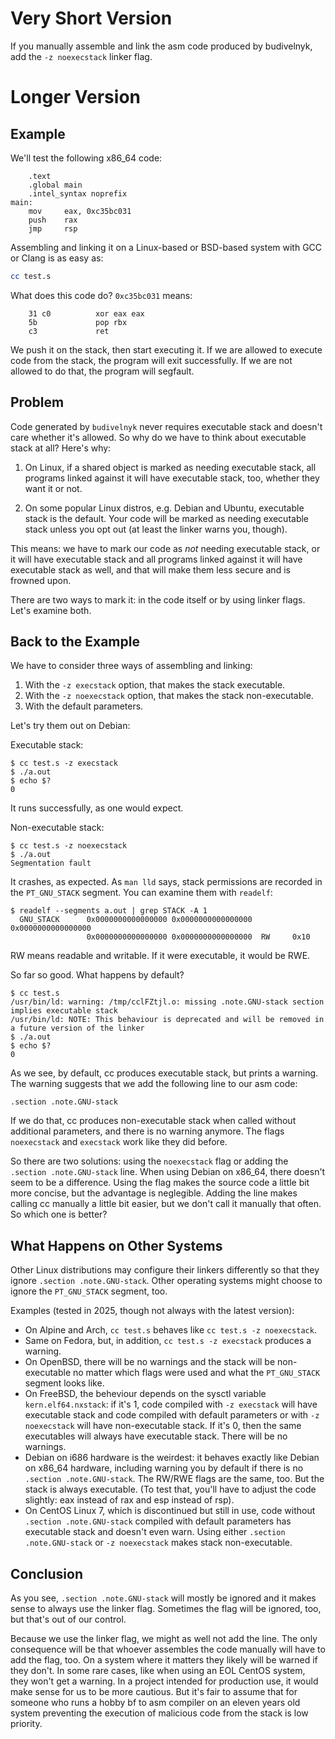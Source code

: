 # Very Short Version

If you manually assemble and link the asm code produced by budivelnyk,
add the `-z noexecstack` linker flag.

# Longer Version

## Example

We'll test the following x86_64 code:

```
    .text
    .global main
    .intel_syntax noprefix
main:
    mov     eax, 0xc35bc031
    push    rax
    jmp     rsp
```

Assembling and linking it on a Linux-based or BSD-based system
with GCC or Clang is as easy as:

```sh
cc test.s
```

What does this code do? `0xc35bc031` means:

```
    31 c0          xor eax eax
    5b             pop rbx
    c3             ret
```

We push it on the stack, then start executing it. If we are allowed
to execute code from the stack, the program will exit successfully.
If we are not allowed to do that, the program will segfault.

## Problem

Code generated by `budivelnyk` never requires executable stack and
doesn't care whether it's allowed. So why do we have to think about
executable stack at all? Here's why:

1. On Linux, if a shared object is marked as needing executable stack,
all programs linked against it will have executable stack, too,
whether they want it or not.

2. On some popular Linux distros, e.g. Debian and Ubuntu, executable stack
is the default. Your code will be marked as needing executable stack unless
you opt out (at least the linker warns you, though).

This means: we have to mark our code as *not* needing executable stack,
or it will have executable stack and all programs linked against it will
have executable stack as well, and that will make them less secure and is
frowned upon.

There are two ways to mark it: in the code itself or by using linker
flags. Let's examine both.

## Back to the Example

We have to consider three ways of assembling and linking:

1. With the `-z execstack` option, that makes the stack executable.
2. With the `-z noexecstack` option, that makes the stack non-executable.
3. With the default parameters.

Let's try them out on Debian:

Executable stack:

```
$ cc test.s -z execstack
$ ./a.out 
$ echo $?
0
```

It runs successfully, as one would expect.

Non-executable stack:

```
$ cc test.s -z noexecstack
$ ./a.out 
Segmentation fault
```

It crashes, as expected. As `man lld` says, stack permissions are recorded
in the `PT_GNU_STACK` segment. You can examine them with `readelf`:

```
$ readelf --segments a.out | grep STACK -A 1
  GNU_STACK      0x0000000000000000 0x0000000000000000 0x0000000000000000
                 0x0000000000000000 0x0000000000000000  RW     0x10
```

RW means readable and writable. If it were executable, it would be RWE.

So far so good. What happens by default?

```
$ сс test.s
/usr/bin/ld: warning: /tmp/cclFZtjl.o: missing .note.GNU-stack section implies executable stack
/usr/bin/ld: NOTE: This behaviour is deprecated and will be removed in a future version of the linker
$ ./a.out
$ echo $?
0
```

As we see, by default, cc produces executable stack, but prints a 
warning. The warning suggests that we add the following line to our
asm code:

    .section .note.GNU-stack

If we do that, cc produces non-executable stack when called without
additional parameters, and there is no warning anymore. The flags
`noexecstack` and `execstack` work like they did before.

So there are two solutions: using the `noexecstack` flag or adding the
`.section .note.GNU-stack` line. When using Debian on x86_64, there
doesn't seem to be a difference. Using the flag makes the source code
a little bit more concise, but the advantage is neglegible. Adding the
line makes calling cc manually a little bit easier, but we don't call it
manually that often. So which one is better?

## What Happens on Other Systems

Other Linux distributions may configure their linkers differently so that
they ignore `.section .note.GNU-stack`. Other operating systems might
choose to ignore the `PT_GNU_STACK` segment, too. 

Examples (tested in 2025, though not always with the latest version):

- On Alpine and Arch, `cc test.s` behaves like `cc test.s -z noexecstack`.
- Same on Fedora, but, in addition, `cc test.s -z execstack` produces
a warning.
- On OpenBSD, there will be no warnings and the stack will be
non-executable no matter which flags were used and what the `PT_GNU_STACK`
segment looks like.
- On FreeBSD, the beheviour depends on the sysctl variable
`kern.elf64.nxstack`: if it's 1, code compiled with `-z execstack` will
have executable stack and code compiled with default parameters or with
`-z noexecstack` will have non-executable stack. If it's 0, then the same
executables will always have executable stack. There will be no warnings.
- Debian on i686 hardware is the weirdest: it behaves exactly like Debian
on x86_64 hardware, including warning you by default if there is no
`.section .note.GNU-stack`. The RW/RWE flags are the same, too. But the
stack is always executable. (To test that, you'll have to adjust the code
slightly: eax instead of rax and esp instead of rsp).
- On CentOS Linux 7, which is discontinued but still in use, code without
`.section .note.GNU-stack` compiled with default parameters has executable
stack and doesn't even warn. Using either `.section .note.GNU-stack` or
`-z noexecstack` makes stack non-executable.

## Conclusion

As you see, `.section .note.GNU-stack` will mostly be ignored and it
makes sense to always use the linker flag. Sometimes the flag will be
ignored, too, but that's out of our control.

Because we use the linker flag, we might as well not add the line. The
only consequence will be that whoever assembles the code manually will
have to add the flag, too. On a system where it matters they likely
will be warned if they don't. In some rare cases, like when using an
EOL CentOS system, they won't get a warning. In a project intended
for production use, it would make sense for us to be more cautious.
But it's fair to assume that for someone who runs a hobby bf to asm
compiler on an eleven years old system preventing the execution of
malicious code from the stack is low priority.
